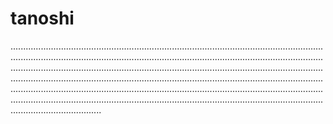 # tanoshi

............................................................................................................................................................................................................................................................................................................................................................................................................................................................................................................................................................................................................................................................................................................................................................................................................